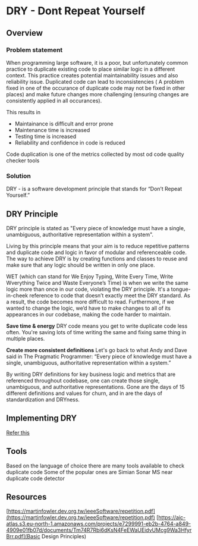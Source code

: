 # DRY - **D**ont **R**epeat **Y**ourself

## Overview
### Problem statement
When programming large software, it is a poor, but unfortunately common practice to duplicate existing code to place similar logic in a different context. This practice creates potential maintainability issues and also reliability issue. Duplicated code can lead to inconsistencies ( A problem fixed in one of the occurance of duplicate code may not be fixed in other places) and make future changes more challenging (ensuring changes are consistently applied in all occurances).

This results in 
- Maintainance is difficult and error prone
- Maintenance time is increased
- Testing time is increased
- Reliability and confidence in code is reduced 

Code duplication is one of the metrics collected by most od code quality checker tools

### Solution
DRY - is a software development principle that stands for “Don’t Repeat Yourself.” 

## DRY Principle
DRY principle is stated as "Every piece of knowledge must have a single, unambiguous, authoritative representation within a system". 

Living by this principle means that your aim is to reduce repetitive patterns and duplicate code and logic in favor of modular and referenceable code. The way to achieve DRY is by creating functions and classes to reuse and make sure that any logic should be written in only one place. 

WET (which can stand for We Enjoy Typing, Write Every Time, Write Wverything Twice and Waste Everyone’s Time) is when we write the same logic more than once in our code, violating the DRY principle.  It's a tongue-in-cheek reference to code that doesn’t exactly meet the DRY standard. As a result, the code becomes more difficult to read. Furthermore, if we wanted to change the logic, we’d have to make changes to all of its appearances in our codebase, making the code harder to maintain.

**Save time & energy**
DRY code means you get to write duplicate code less often. You're saving lots of time writing the same and fixing same thing in multiple places.

**Create more consistent definitions**
Let's go back to what Andy and Dave said in The Pragmatic Programmer: “Every piece of knowledge must have a single, unambiguous, authoritative representation within a system.” 

By writing DRY definitions for key business logic and metrics that are referenced throughout codebase, one can create those single, unambiguous, and authoritative representations. Gone are the days of 15 different definitions and values for churn, and in are the days of standardization and DRYness.

## Implementing DRY
[Refer this](https://www.plutora.com/blog/understanding-the-dry-dont-repeat-yourself-principle)

## Tools
Based on the language of choice there are many tools available to check duplicate code
Some of the popular ones are
Simian
Sonar
MS near duplicate code detector

## Resources
[https://martinfowler.dev.org.tw/ieeeSoftware/repetition.pdf](https://martinfowler.dev.org.tw/ieeeSoftware/repetition.pdf)
[https://aic-atlas.s3.eu-north-1.amazonaws.com/projects/e7299991-eb2b-4764-a849-4909e01fb07d/documents/Tm74R7Rbi6dKsN4FeEWaUEidvUMcg9Wa3HfyrBrr.pdf](Basic Design Principles)
